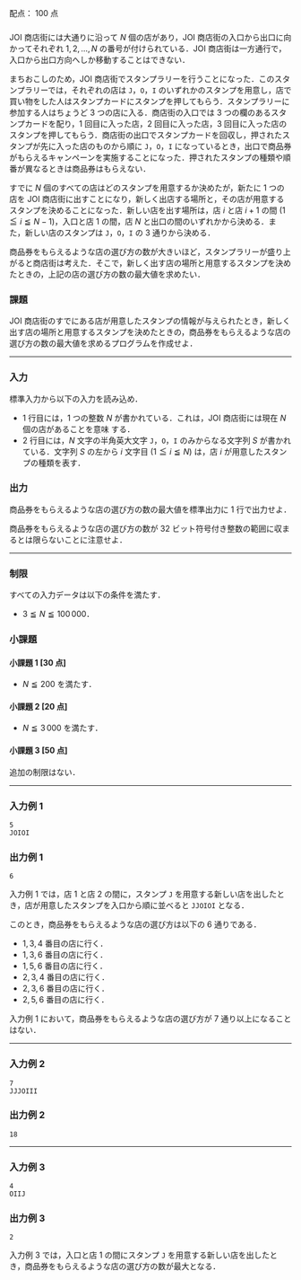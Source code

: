 配点： $100$ 点

###

JOI 商店街には大通りに沿って $N$ 個の店があり，JOI 商店街の入口から出口に向かってそれぞれ $1, 2, \ldots, N$ の番号が付けられている．JOI 商店街は一方通行で，入口から出口方向へしか移動することはできない．

まちおこしのため，JOI 商店街でスタンプラリーを行うことになった．このスタンプラリーでは，それぞれの店は `J`，`O`，`I` のいずれかのスタンプを用意し，店で買い物をした人はスタンプカードにスタンプを押してもらう．スタンプラリーに参加する人はちょうど $3$ つの店に入る．商店街の入口では $3$ つの欄のあるスタンプカードを配り，$1$ 回目に入った店，$2$ 回目に入った店，$3$ 回目に入った店のスタンプを押してもらう．商店街の出口でスタンプカードを回収し，押されたスタンプが先に入った店のものから順に `J`，`O`，`I` になっているとき，出口で商品券がもらえるキャンペーンを実施することになった．押されたスタンプの種類や順番が異なるときは商品券はもらえない．

すでに $N$ 個のすべての店はどのスタンプを用意するか決めたが，新たに $1$ つの店を JOI 商店街に出すことになり，新しく出店する場所と，その店が用意するスタンプを決めることになった．新しい店を出す場所は，店 $i$ と店 $i + 1$ の間 ($1 \leqq i \leqq N - 1$)，入口と店 $1$ の間，店 $N$ と出口の間のいずれかから決める．また，新しい店のスタンプは `J`，`O`，`I` の 3 通りから決める．

商品券をもらえるような店の選び方の数が大きいほど，スタンプラリーが盛り上がると商店街は考えた．そこで，新しく出す店の場所と用意するスタンプを決めたときの，上記の店の選び方の数の最大値を求めたい．

### 課題

JOI 商店街のすでにある店が用意したスタンプの情報が与えられたとき，新しく出す店の場所と用意するスタンプを決めたときの，商品券をもらえるような店の選び方の数の最大値を求めるプログラムを作成せよ．

---

### 入力

標準入力から以下の入力を読み込め．

- $1$ 行目には，$1$ つの整数 $N$ が書かれている．これは，JOI 商店街には現在 $N$ 個の店があることを意味
する．
- $2$ 行目には，$N$ 文字の半角英大文字 `J`，`O`，`I` のみからなる文字列 $S$ が書かれている．文字列 $S$ の左から $i$ 文字目 ($1 \leqq i \leqq N$) は，店 $i$ が用意したスタンプの種類を表す．

### 出力

商品券をもらえるような店の選び方の数の最大値を標準出力に $1$ 行で出力せよ．

商品券をもらえるような店の選び方の数が $32$ ビット符号付き整数の範囲に収まるとは限らないことに注意せよ．

---

### 制限

すべての入力データは以下の条件を満たす．

- $3 \leqq N \leqq 100\,000$．

### 小課題

#### 小課題 1 [30 点]
- $N \leqq 200$ を満たす．

#### 小課題 2 [20 点]
- $N \leqq 3\,000$ を満たす．

#### 小課題 3 [50 点]
追加の制限はない．

---

### 入力例 1

~~~
5
JOIOI
~~~

### 出力例 1

~~~
6
~~~

入力例 $1$ では，店 $1$ と店 $2$ の間に，スタンプ `J` を用意する新しい店を出したとき，店が用意したスタンプを入口から順に並べると `JJOIOI` となる．

このとき，商品券をもらえるような店の選び方は以下の $6$ 通りである．

- $1, 3, 4$ 番目の店に行く．
- $1, 3, 6$ 番目の店に行く．
- $1, 5, 6$ 番目の店に行く．
- $2, 3, 4$ 番目の店に行く．
- $2, 3, 6$ 番目の店に行く．
- $2, 5, 6$ 番目の店に行く．

入力例 $1$ において，商品券をもらえるような店の選び方が $7$ 通り以上になることはない．

---

### 入力例 2

~~~
7
JJJOIII
~~~

### 出力例 2

~~~
18
~~~

---

### 入力例 3

~~~
4
OIIJ
~~~

### 出力例 3

~~~
2
~~~
入力例 $3$ では，入口と店 $1$ の間にスタンプ `J` を用意する新しい店を出したとき，商品券をもらえるような店の選び方の数が最大となる．
